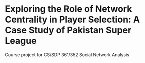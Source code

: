 # Exploring the Role of Network Centrality in Player Selection: A Case Study of Pakistan Super League
Course project for CS/SDP 361/352 Social Network Analysis
